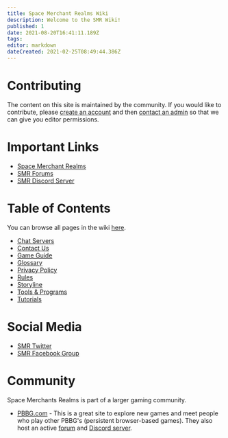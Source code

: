 ```yaml
---
title: Space Merchant Realms Wiki
description: Welcome to the SMR Wiki!
published: 1
date: 2021-08-20T16:41:11.189Z
tags: 
editor: markdown
dateCreated: 2021-02-25T08:49:44.386Z
---
```


# Contributing

The content on this site is maintained by the community. If you would like to contribute, please [create an account](/login) and then [contact an admin](/contact-us) so that we can give you editor permissions.

# Important Links
* [Space Merchant Realms](http://www.smrealms.de)
* [SMR Forums](https://smrcnn.smrealms.de)
* [SMR Discord Server](https://discord.me/smrealms)

# Table of Contents
You can browse all pages in the wiki [here](/all).

* [Chat Servers](/chat)
* [Contact Us](/contact-us)
* [Game Guide](/game-guide)
* [Glossary](/glossary)
* [Privacy Policy](/privacy)
* [Rules](/rules)
* [Storyline](/storyline)
* [Tools & Programs](/tools)
* [Tutorials](/tutorials)

# Social Media
* [SMR Twitter](https://twitter.com/smrealms)
* [SMR Facebook Group](https://www.facebook.com/Space-Merchant-Realms-141119552570252/)

# Community
Space Merchants Realms is part of a larger gaming community.
* [PBBG.com](https://pbbg.com/) - This is a great site to explore new games and meet people who play other PBBG's (persistent browser-based games). They also host an active [forum](https://discourse.pbbg.com/) and [Discord server](https://discord.gg/KvwaEqC).
